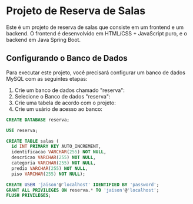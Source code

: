 # Projeto de Reserva de Salas

Este é um projeto de reserva de salas que consiste em um frontend e um backend. O frontend é desenvolvido em HTML/CSS + JavaScript puro, e o backend em Java Spring Boot.

## Configurando o Banco de Dados

Para executar este projeto, você precisará configurar um banco de dados MySQL com as seguintes etapas:

1. Crie um banco de dados chamado "reserva":
2. Selecione o Banco de dados "reserva":
3. Crie uma tabela de acordo com o projeto:
4. Crie um usário de acesso ao banco:

```sql
CREATE DATABASE reserva;

USE reserva;

CREATE TABLE salas (
  id INT PRIMARY KEY AUTO_INCREMENT,
  identificacao VARCHAR(255) NOT NULL,
  descricao VARCHAR(255) NOT NULL,
  categoria VARCHAR(255) NOT NULL,
  predio VARCHAR(255) NOT NULL,
  piso VARCHAR(255) NOT NULL);

CREATE USER 'jaison'@'localhost' IDENTIFIED BY 'password';
GRANT ALL PRIVILEGES ON reserva.* TO 'jaison'@'localhost';
FLUSH PRIVILEGES; 




